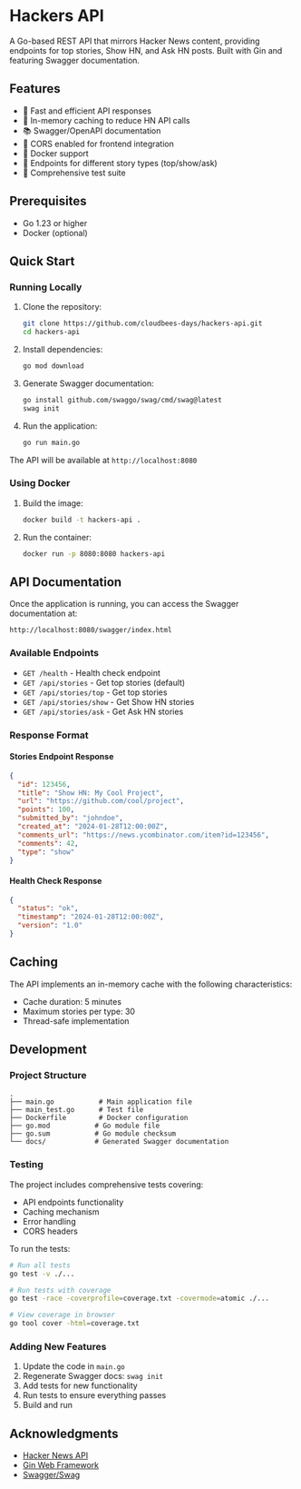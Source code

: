 # Hackers API

A Go-based REST API that mirrors Hacker News content, providing endpoints for top stories, Show HN, and Ask HN posts. Built with Gin and featuring Swagger documentation.

## Features

- 🚀 Fast and efficient API responses
- 💾 In-memory caching to reduce HN API calls
- 📚 Swagger/OpenAPI documentation
- 🔄 CORS enabled for frontend integration
- 🐳 Docker support
- 📱 Endpoints for different story types (top/show/ask)
- 🧪 Comprehensive test suite

## Prerequisites

- Go 1.23 or higher
- Docker (optional)

## Quick Start

### Running Locally

1. Clone the repository:
   ```bash
   git clone https://github.com/cloudbees-days/hackers-api.git
   cd hackers-api
   ```

2. Install dependencies:
   ```bash
   go mod download
   ```

3. Generate Swagger documentation:
   ```bash
   go install github.com/swaggo/swag/cmd/swag@latest
   swag init
   ```

4. Run the application:
   ```bash
   go run main.go
   ```

The API will be available at `http://localhost:8080`

### Using Docker

1. Build the image:
   ```bash
   docker build -t hackers-api .
   ```

2. Run the container:
   ```bash
   docker run -p 8080:8080 hackers-api
   ```

## API Documentation

Once the application is running, you can access the Swagger documentation at:
```
http://localhost:8080/swagger/index.html
```

### Available Endpoints

- `GET /health` - Health check endpoint
- `GET /api/stories` - Get top stories (default)
- `GET /api/stories/top` - Get top stories
- `GET /api/stories/show` - Get Show HN stories
- `GET /api/stories/ask` - Get Ask HN stories

### Response Format

#### Stories Endpoint Response

```json
{
  "id": 123456,
  "title": "Show HN: My Cool Project",
  "url": "https://github.com/cool/project",
  "points": 100,
  "submitted_by": "johndoe",
  "created_at": "2024-01-28T12:00:00Z",
  "comments_url": "https://news.ycombinator.com/item?id=123456",
  "comments": 42,
  "type": "show"
}
```

#### Health Check Response

```json
{
  "status": "ok",
  "timestamp": "2024-01-28T12:00:00Z",
  "version": "1.0"
}
```

## Caching

The API implements an in-memory cache with the following characteristics:
- Cache duration: 5 minutes
- Maximum stories per type: 30
- Thread-safe implementation

## Development

### Project Structure

```
.
├── main.go           # Main application file
├── main_test.go      # Test file
├── Dockerfile        # Docker configuration
├── go.mod           # Go module file
├── go.sum           # Go module checksum
└── docs/            # Generated Swagger documentation
```

### Testing

The project includes comprehensive tests covering:
- API endpoints functionality
- Caching mechanism
- Error handling
- CORS headers

To run the tests:

```bash
# Run all tests
go test -v ./...

# Run tests with coverage
go test -race -coverprofile=coverage.txt -covermode=atomic ./...

# View coverage in browser
go tool cover -html=coverage.txt
```

### Adding New Features

1. Update the code in `main.go`
2. Regenerate Swagger docs: `swag init`
3. Add tests for new functionality
4. Run tests to ensure everything passes
5. Build and run

## Acknowledgments

- [Hacker News API](https://github.com/HackerNews/API)
- [Gin Web Framework](https://github.com/gin-gonic/gin)
- [Swagger/Swag](https://github.com/swaggo/swag)
